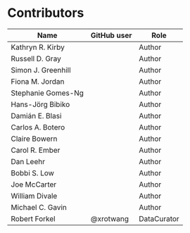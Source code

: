 # Contributors

Name                           | GitHub user | Role
---                            | ---         | ---
Kathryn R. Kirby | | Author
Russell D. Gray | | Author
Simon J. Greenhill | | Author
Fiona M. Jordan | | Author
Stephanie Gomes-Ng | | Author
Hans-Jörg Bibiko | | Author
Damián E. Blasi | | Author
Carlos A. Botero | | Author
Claire Bowern | | Author
Carol R. Ember | | Author
Dan Leehr | | Author
Bobbi S. Low | | Author
Joe McCarter | | Author
William Divale | | Author
Michael C. Gavin | | Author
Robert Forkel | @xrotwang | DataCurator


